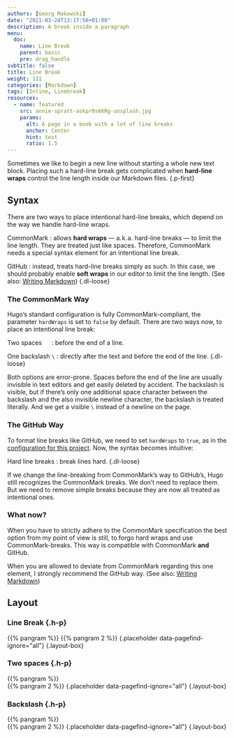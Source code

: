 ```yaml
---
authors: [Georg Makowski]
date: "2021-03-24T13:17:56+01:00"
description: A break inside a paragraph
menu:
  doc:
    name: Line Break
    parent: basic
    pre: drag_handle
subtitle: false
title: Line Break
weight: 111
categories: [Markdown]
tags: [Inline, Linebreak]
resources:
  - name: featured
    src: annie-spratt-askpr0s66Rg-unsplash.jpg
    params:
      alt: A page in a book with a lot of line breaks
      anchor: Center
      hint: text
      ratio: 1.5
---
```


Sometimes we like to begin a new line without starting a whole new text block. Placing such a hard-line break gets complicated when **hard-line wraps** control the line length inside our Markdown files.
{.p-first} <!--more-->

## Syntax

There are two ways to place intentional hard-line breaks, which depend on the way we handle hard-line wraps.

CommonMark
: allows **hard wraps** — a.&hairsp;k.&hairsp;a. hard-line breaks — to limit the line length. They are treated just like spaces. Therefore, CommonMark needs a special syntax element for an intentional line break.

GitHub
: instead, treats hard-line breaks simply as such. In this case, we should probably enable **soft wraps** in our editor to limit the line length. (See also: [Writing Markdown][hwl])
{.dl-loose}

### The CommonMark Way

Hugo’s standard configuration is fully CommonMark-compliant, the parameter `hardWraps` is set to `false` by default. There are two ways now, to place an intentional line break:

Two spaces `  `
: before the end of a line.

One backslash `\`
: directly after the text and before the end of the line.
{.dl-loose}

Both options are error-prone. Spaces before the end of the line are usually invisible in text editors and get easily deleted by accident. The backslash is visible, but if there’s only one additional space character between the backslash and the also invisible newline character, the backslash is treated literally. And we get a visible `\` instead of a newline on the page.

### The GitHub Way

To format line breaks like GitHub, we need to set `hardWraps` to `true`, as in the [configuration for this project][hw]. Now, the syntax becomes intuitive:

Hard line breaks
: break lines hard.
{.dl-loose}

If we change the line-breaking from CommonMark’s way to GitHub’s, Hugo still recognizes the CommonMark breaks. We don’t need to replace them. But we need to remove simple breaks because they are now all treated as intentional ones.

### What now?

When you have to strictly adhere to the CommonMark specification the best option from my point of view is still, to forgo hard wraps and use CommonMark-breaks. This way is compatible with CommonMark **and** GitHub.

When you are allowed to deviate from CommonMark regarding this one element, I strongly recommend the GitHub way. (See also: [Writing Markdown][hwl])

## Layout

### Line Break {.h-p}
{{% pangram %}}
{{% pangram 2 %}}
{.placeholder data-pagefind-ignore="all"}
{.layout-box}

### Two spaces {.h-p}
{{% pangram %}}  
{{% pangram 2 %}}
{.placeholder data-pagefind-ignore="all"}
{.layout-box}

### Backslash {.h-p}
{{% pangram %}}\
{{% pangram 2 %}}
{.placeholder data-pagefind-ignore="all"}
{.layout-box}

[hw]: /doc/appendix/config/markup#24

[hwl]: /doc/intro/markdown#wrap
